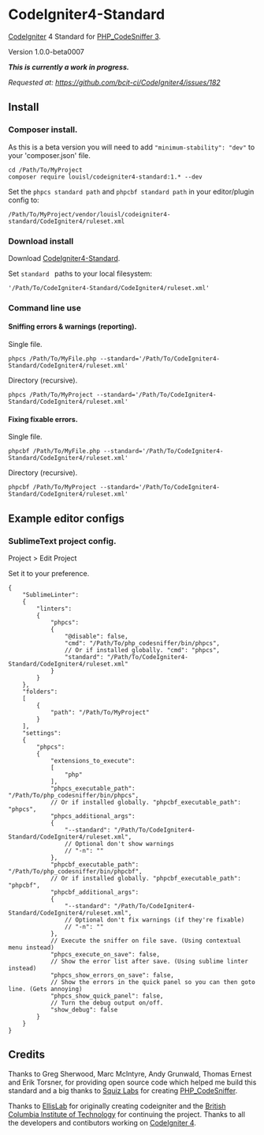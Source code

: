 # CodeIgniter4-Standard

[CodeIgniter](https://codeigniter.com) 4 Standard for [PHP_CodeSniffer 3](https://github.com/squizlabs/PHP_CodeSniffer).

Version 1.0.0-beta0007

***This is currently a work in progress.***

*Requested at: https://github.com/bcit-ci/CodeIgniter4/issues/182*
 
## Install

### Composer install.

As this is a beta version you will need to add `"minimum-stability": "dev"` to your 'composer.json' file.

`cd /Path/To/MyProject`  
`composer require louisl/codeigniter4-standard:1.* --dev`  

Set the `phpcs standard path` and `phpcbf standard path` in your editor/plugin config to:

`/Path/To/MyProject/vendor/louisl/codeigniter4-standard/CodeIgniter4/ruleset.xml`

### Download install

Download [CodeIgniter4-Standard](https://github.com/louisl/CodeIgniter4-Standard/archive/v1.0.0-beta0007.zip).

Set `standard ` paths to your local filesystem:

`'/Path/To/CodeIgniter4-Standard/CodeIgniter4/ruleset.xml'`

### Command line use

#### Sniffing errors & warnings (reporting).

Single file.

`phpcs /Path/To/MyFile.php --standard='/Path/To/CodeIgniter4-Standard/CodeIgniter4/ruleset.xml'`

Directory (recursive).

`phpcs /Path/To/MyProject --standard='/Path/To/CodeIgniter4-Standard/CodeIgniter4/ruleset.xml'`

#### Fixing fixable errors.

Single file.

`phpcbf /Path/To/MyFile.php --standard='/Path/To/CodeIgniter4-Standard/CodeIgniter4/ruleset.xml'`

Directory (recursive).

`phpcbf /Path/To/MyProject --standard='/Path/To/CodeIgniter4-Standard/CodeIgniter4/ruleset.xml'`

## Example editor configs

### SublimeText project config.

Project > Edit Project

Set it to your preference.

```
{
    "SublimeLinter":
    {
        "linters":
        {
            "phpcs":
            {
                "@disable": false,
                "cmd": "/Path/To/php_codesniffer/bin/phpcs",
                // Or if installed globally. "cmd": "phpcs",
                "standard": "/Path/To/CodeIgniter4-Standard/CodeIgniter4/ruleset.xml"
            }
        }
    },
    "folders":
    [
        {
            "path": "/Path/To/MyProject"
        }
    ],
    "settings":
    {
        "phpcs":
        {
            "extensions_to_execute":
            [
                "php"
            ],
            "phpcs_executable_path": "/Path/To/php_codesniffer/bin/phpcs",
            // Or if installed globally. "phpcbf_executable_path": "phpcs",
            "phpcs_additional_args":
            {
                "--standard": "/Path/To/CodeIgniter4-Standard/CodeIgniter4/ruleset.xml",
                // Optional don't show warnings
                // "-n": ""
            },
            "phpcbf_executable_path": "/Path/To/php_codesniffer/bin/phpcbf",
            // Or if installed globally. "phpcbf_executable_path": "phpcbf",
            "phpcbf_additional_args":
            {
                "--standard": "/Path/To/CodeIgniter4-Standard/CodeIgniter4/ruleset.xml",
                // Optional don't fix warnings (if they're fixable)
                // "-n": ""
            },
            // Execute the sniffer on file save. (Using contextual menu instead)
            "phpcs_execute_on_save": false,
            // Show the error list after save. (Using sublime linter instead)
            "phpcs_show_errors_on_save": false,
            // Show the errors in the quick panel so you can then goto line. (Gets annoying)
            "phpcs_show_quick_panel": false,
            // Turn the debug output on/off.
            "show_debug": false
        }
    }
}
```

## Credits

Thanks to Greg Sherwood, Marc McIntyre, Andy Grunwald, Thomas Ernest and Erik Torsner, for providing open source code which helped me build this standard and a big thanks to [Squiz Labs](http://www.squizlabs.com) for creating [PHP_CodeSniffer](https://github.com/squizlabs/PHP_CodeSniffer).

Thanks to [EllisLab](https://ellislab.com) for originally creating codeigniter and the [British Columbia Institute of Technology](https://bcit.ca/) for continuing the project. Thanks to all the developers and contibutors working on [CodeIgniter 4](https://github.com/bcit-ci/CodeIgniter4).

